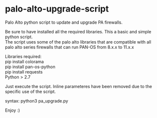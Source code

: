 # palo-alto-upgrade-script
Palo Alto python script to update and upgrade PA firewalls.<br />

Be sure to have installed all the required libraries. This a basic and simple python script.<br />
The script uses some of the palo alto libraries that are compatible with all palo alto series firewalls that can run PAN-OS from 8.x.x to 11.x.x<br />

Libraries required:<br />
pip install colorama<br />
pip install pan-os-python<br />
pip install requests<br />
Python > 2.7<br />

Just execute the script. Inline parameteres have been removed due to the specific use of the script.<br />

syntax: python3 pa_upgrade.py<br />

Enjoy :)
